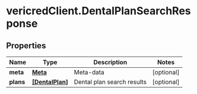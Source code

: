 # vericredClient.DentalPlanSearchResponse

## Properties
Name | Type | Description | Notes
------------ | ------------- | ------------- | -------------
**meta** | [**Meta**](Meta.md) | Meta-data | [optional] 
**plans** | [**[DentalPlan]**](DentalPlan.md) | Dental plan search results | [optional] 


